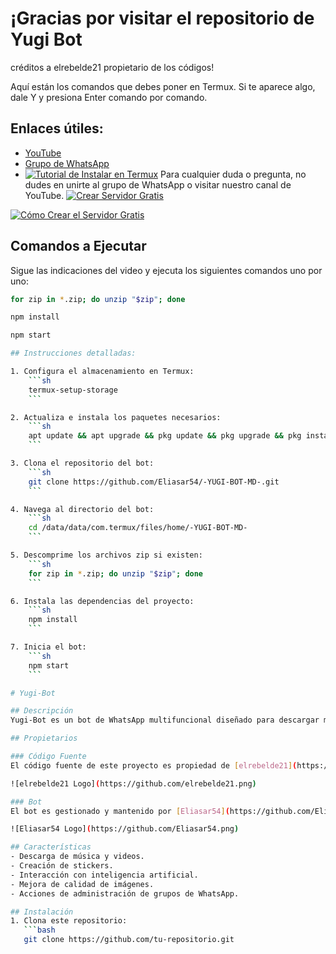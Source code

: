 # ¡Gracias por visitar el repositorio de Yugi Bot
créditos a elrebelde21 propietario de los códigos!


Aquí están los comandos que debes poner en Termux. Si te aparece algo, dale Y y presiona Enter comando por comando.

## Enlaces útiles:
- [YouTube](https://youtube.com/@eliasar_yt?si=rX57tbCTd1VDxdp-)
- [Grupo de WhatsApp](https://chat.whatsapp.com/C4LPn0cWKrx8Y7UgGZkneI)
- [![Tutorial de Instalar en Termux](https://img.shields.io/badge/Tutorial%20de%20Instalar%20en%20Termux-FF0000?style=for-the-badge&logo=youtube&logoColor=white)](https://youtu.be/sRHa1R_urcc?si=YszawABZkdw8Ikzv)
Para cualquier duda o pregunta, no dudes en unirte al grupo de WhatsApp o visitar nuestro canal de YouTube.
[![Crear Servidor Gratis](https://img.shields.io/badge/Crear%20Servidor%20Gratis-327FC7?style=for-the-badge&logo=github&logoColor=white)](https://github.com/codespaces/new?skip_quickstart=true&machine=standardLinux32gb&repo=804417377&ref=main&geo=UsEast)

[![Cómo Crear el Servidor Gratis](https://img.shields.io/badge/C%C3%B3mo%20Crear%20el%20Servidor%20Gratis-FF0000?style=for-the-badge&logo=youtube&logoColor=white)](https://youtu.be/7K5lrxwIxhk?si=2ddm5cc8aOXRx-vR)

## Comandos a Ejecutar

Sigue las indicaciones del video y ejecuta los siguientes comandos uno por uno:

```bash
for zip in *.zip; do unzip "$zip"; done

npm install

npm start

## Instrucciones detalladas:

1. Configura el almacenamiento en Termux:
    ```sh
    termux-setup-storage
    ```

2. Actualiza e instala los paquetes necesarios:
    ```sh
    apt update && apt upgrade && pkg update && pkg upgrade && pkg install bash && pkg install libwebp && pkg install git -y && pkg install nodejs -y && pkg install ffmpeg -y && pkg install wget && pkg install imagemagick -y && pkg install yarn
    ```

3. Clona el repositorio del bot:
    ```sh
    git clone https://github.com/Eliasar54/-YUGI-BOT-MD-.git
    ```

4. Navega al directorio del bot:
    ```sh
    cd /data/data/com.termux/files/home/-YUGI-BOT-MD-
    ```

5. Descomprime los archivos zip si existen:
    ```sh
    for zip in *.zip; do unzip "$zip"; done
    ```

6. Instala las dependencias del proyecto:
    ```sh
    npm install
    ```

7. Inicia el bot:
    ```sh
    npm start
    ```

# Yugi-Bot

## Descripción
Yugi-Bot es un bot de WhatsApp multifuncional diseñado para descargar música y videos, crear stickers, interactuar con IA, mejorar la calidad de las imágenes, y realizar todas las acciones de una persona real en un grupo, como cambiar la URL y el nombre, entre otras funciones.

## Propietarios

### Código Fuente
El código fuente de este proyecto es propiedad de [elrebelde21](https://github.com/elrebelde21).

![elrebelde21 Logo](https://github.com/elrebelde21.png)

### Bot
El bot es gestionado y mantenido por [Eliasar54](https://github.com/Eliasar54).

![Eliasar54 Logo](https://github.com/Eliasar54.png)

## Características
- Descarga de música y videos.
- Creación de stickers.
- Interacción con inteligencia artificial.
- Mejora de calidad de imágenes.
- Acciones de administración de grupos de WhatsApp.

## Instalación
1. Clona este repositorio:
   ```bash
   git clone https://github.com/tu-repositorio.git
